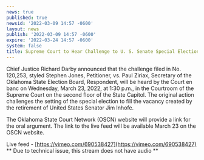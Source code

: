 ```yaml
---
news: true
published: true
newsid: '2022-03-09 14:57 -0600'
layout: news
publish: '2022-03-09 14:57 -0600'
expire: '2022-03-24 14:57 -0600'
system: false
title: Supreme Court to Hear Challenge to U. S. Senate Special Election
---
```

Chief Justice Richard Darby announced that the challenge filed in No. 120,253, styled Stephen Jones, Petitioner, vs. Paul Ziriax, Secretary of the Oklahoma State Election Board, Respondent, will be heard by the Court en banc on Wednesday, March 23, 2022, at 1:30 p.m., in the Courtroom of the Supreme Court on the second floor of the State Capitol.  The original action challenges the setting of the special election to fill the vacancy created by the retirement of United States Senator Jim Inhofe.  

The Oklahoma State Court Network (OSCN) website will provide a link for the oral argument.  The link to the live feed will be available March 23 on the OSCN website.

Live feed - [https://vimeo.com/690538427](https://vimeo.com/690538427)
** Due to technical issue, this stream does not have audio **
